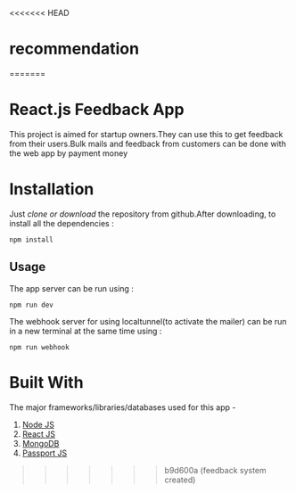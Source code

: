 <<<<<<< HEAD
# recommendation
=======
# React.js Feedback App

This project is aimed for startup owners.They can use this to get feedback from their users.Bulk mails and feedback from customers 
can be done with the web app by payment money

# Installation

Just *clone or download* the repository from github.After downloading, to install all the dependencies : 
```
npm install
```
## Usage 

The app server can be run using :
```
npm run dev
```
The webhook server for using localtunnel(to activate the mailer) can be run in a new terminal at the same time using :
```
npm run webhook
```

# Built With
The major frameworks/libraries/databases used for this app - 
 1. [Node JS]( https://nodejs.org/en/ )
 2. [React JS]( https://reactjs.org/ )
 3. [MongoDB]( https://www.mongodb.com/ )
 4. [Passport JS]( http://www.passportjs.org/ )
 
 
 
>>>>>>> b9d600a (feedback system created)
